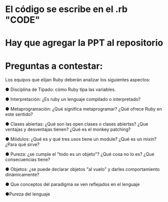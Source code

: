 # El código se escribe en el .rb "CODE"
# Hay que agregar la PPT al repositorio
# Preguntas a contestar: 

Los equipos que elijan Ruby deberán analizar los siguientes aspectos: 

● Disciplina de Tipado: cómo Ruby tipa las variables.

● Interpretación: ¿Es ruby un lenguaje compilado o interpretado?

● Metaprogramación: ¿Qué significa metaprogramar? ¿Qué ofrece Ruby en este sentido? 

● Clases abiertas: ¿Qué son las open clases o clases abiertas? ¿Que ventajas y desventajas
tienen? ¿Qué es el monkey patching? 

● Módulos: ¿Qué es y qué tres usos tiene un module? ¿Qué es un mixin? ¿Para qué sirve? 

● Pureza: ¿se cumple el "todo es un objeto"? ¿Qué cosa no lo es? ¿Que consecuencias tiene? 

● Objetos: ¿se puede declarar objetos "al vuelo" y darles comportamiento dinámicamente? 

● Que conceptos del paradigma se ven reflejados en el lenguaje

●Pureza del lenguaje

